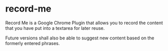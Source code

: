 # record-me
Record Me is a Google Chrome Plugin that allows you to record the content that you have put into a textarea for later reuse. 

Future versions shall also be able to suggest new content based on the formerly entered phrases. 
